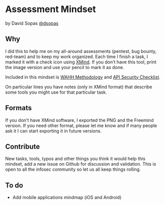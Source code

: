 # Assessment Mindset
by David Sopas [@dsopas](https://twitter.com/dsopas)

## Why
I did this to help me on my all-around assessments (pentest, bug bounty, red-team) and to keep my work organized.
Each time I finish a task, I marked it with a check icon using [XMind](https://www.xmind.net/). If you don't have this tool, print the image version and use your pencil to mark it as done.

Included in this mindset is [WAHH Methodology](http://mdsec.net/wahh/tasks.html) and [API Security Checklist](https://github.com/shieldfy/API-Security-Checklist).

On particular lines you have notes (only in XMind format) that describe some tools you might use for that particular task.

## Formats
If you don't have XMind software, I exported the PNG and the Freemind version. If you need other format, please let me know and if many people ask it I can start exporting it in future versions.

## Contribute
New tasks, tools, typos and other things you think it would help this mindset, add a new issue on Github for discussion and validation. This is open to all the infosec community so let us all keep things rolling.

## To do
- Add mobile applications mindmap (iOS and Android)